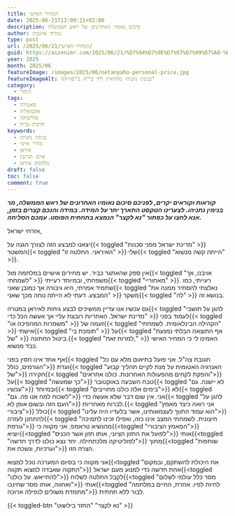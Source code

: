 ```yaml
---
title: המחיר האישי
date: 2025-06-21T13:09:21+03:00
description: סיכום נאומיו האחרונים של ראש הממשלה
author: נמרוד איזנברג
type: post
url: /2025/06/21/המחיר-האישי/
guid: https://aizenimr.com/2025/06/21/%D7%94%D7%9E%D7%97%D7%99%D7%A8-%D7%94%D7%90%D7%99%D7%A9%D7%99/
year: 2025
month: 2025/06
featureImage: /images/2025/06/netanyaho-personal-price.jpg
featureImageAlt: בנימין נתניהו מתראיין ליד בי"ח ב"סורוקה"
category:
  - הומור
tags:
  - סאטירה
  - אקטואליה
  - פוליטיקה
  - חרבות-ברזל
keywords:
  - בנימין נתניהו
  - מחיר אישי
  - איראן
  - איום הגרעין
  - מלחמת איראן
draft: false
toc: false
comment: true
---
```

***קוראות וקוראים יקרים, לפניכם סיכום נאומיו האחרונים של ראש הממשלה, מר בנימין נתניהו. לצערינו הטקסט התארך יתר על המידה. במידה והנכם קצרים בזמן, אנא לחצו על כפתור "נא לקצר" הנמצא בתחתית הפוסט. עמכם הסליחה.***

אזרחי ישראל,

יצאנו למבצע הזה לצורך הגנה על{{< toggled "מדינת ישראל מפני סכנות" >}} המשטר{{< toggled "האיראני. החלטה זו" >}} שלי{{< toggled "הייתה קשה מנשוא" >}}.

אין ספק שהאתגר כביר. יש מחירים אישיים במלחמה מול{{< toggled "אויבנו, אך לשמחתי" >}} משפחתי, ובמיוחד רעייתי{{< toggled "מאחוריי" >}}. רעייתי, כמו שתמיד אמרתי, היא גיבורה אך כמובן שאני{{< toggled "נאלצתי להסתיר ממנה את המבצע. דעתי לא הייתה נוחה מכך שאני" >}} משקר{{< toggled "לה" >}} בנושא זה.

גם עכשיו אנו עדיין ממשיכים לבצע גיחות לאיראן במטרה{{< toggled "להגן על תושבי מדינת ישראל. האחריות רובצת עליי אך אעשה הכל כדי" >}} לעמוד בפני{{< toggled "משמרות המהפיכה או" >}} זעמה של{{< toggled "הקהילה הבינלאומית. לשמחתי" >}} אישתי{{< toggled "תומכת בי" >}} על{{< toggled "אף התוצאה הבלתי נמנעת של" >}} ביטול החתונה.{{< toggled "למרות זאת," >}} האמינו לי כי המחיר האישי כבד מנשוא.

אף אחד אינו חסין בפני{{< toggled "תגובת צה\"ל. אני פועל בתיאום מלא עם כל הגורמים, כולל">}} ועדת{{< toggled "האנרגיה האטומית על מנת לקיים תהליך קבוע של">}} חקירה{{< toggled "והפקת לקחים מהפעולות האחרונות. כולנו אחראים">}} על{{< toggled "כך שמעשה">}} טבח השבעה באוקטובר{{< toggled "לא יישנה. גם עכשיו">}} ובמיוחד{{< toggled "בימים אלה כולנו מחוייבים">}} לא{{< toggled "לשכוח למה אנו פה. גם">}} אני. אין שום דבר שלא אעשה כדי{{< toggled "להגן על העם הזה ובשום אופן לא">}} לברוח מאחריות.{{< toggled "אני רואה כיצד מאמץ ציבורי">}} כולל{{< toggled "הוא עמוד התווך לעצמאותינו, אשר בלעדיו היה עלינו">}} להתחנן לעזרה{{< toggled "חיצונית. לשמחתי המצב אינו כזה, ואפילו זכינו לתמיכה גורפת">}} מהנשיא טראמפ. אני מקווה כי{{<toggled "המאמץ הציבורי">}} יוציא{{<toggled "לפועל את החזון הציוני, אותו חזון אשר הכניס">}} אותי{{<toggled "לפוליטיקה מלכתחילה. יחד נצא כולנו לדרך חדשה">}} מתוך{{<toggled "שותפות וערכיות, ונשכח את">}} הצרה הזו.

אני מקווה כי בסיום המערכה נוכל למצוא{{<toggled "את היכולת להשתקם, ובמקום התקוה שאבדה למצוא תקווה">}} אחת חדשה כדי למנוע מעם ישראל{{<toggled "להתייאש. על כולנו">}} לקבל החלטה לשלוח{{<toggled "מסר כלל עולמי לשלום ואחווה, אותו מסר שחינכו">}} אותי{{<toggled "לחיות לפיו. אחרת, החיים במלחמה מתמדת משולים לנפילה ארוכה">}} לבור ללא תחתית.

{{< toggled-btn "נא לקצר" "החזר בילשוט" >}}